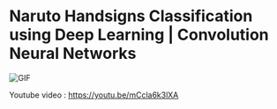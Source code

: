 # Naruto Handsigns Classification using Deep Learning | Convolution Neural Networks

![GIF](https://s2.gifyu.com/images/Used_Deep_Learning_To_Detect_Naruto_Anime_Hand_Signs.gif)

Youtube video : https://youtu.be/mCcla6k3lXA

